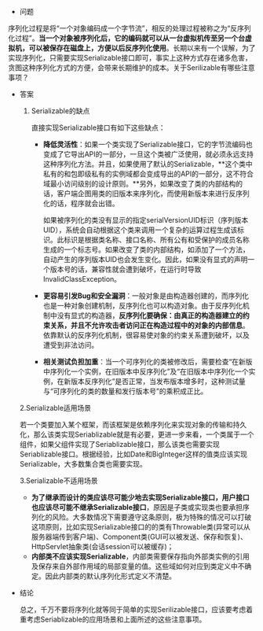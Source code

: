 - 问题

序列化过程是将“一个对象编码成一个字节流”，相反的处理过程被称之为“反序列化过程”。**当一个对象被序列化后，它的编码就可以从一台虚拟机传至另一个台虚拟机，可以被保存在磁盘上，方便以后反序列化使用**。长期以来有一个误解，为了实现序列化，只需要实现Serializable接口即可，事实上这种方式存在诸多危害，贪图这种序列化方式的方便，会带来长期维护的成本。关于Serilizable有哪些注意事项？

- 答案

  1. Serializable的缺点

     直接实现Serializable接口有如下这些缺点：

     - **降低灵活性**：如果一个类实现了Serializable接口，它的字节流编码也变成了它导出API的一部分，一旦这个类被广泛使用，就必须永远支持这种序列化方法。并且，如果使用了默认的Serializable，**这个类中私有的和包即级私有的实例域都会变成导出的API的一部分，这不符合域最小访问级别的设计原则。**另外，如果改变了类的内部结构的话，客户端企图用类的旧版本来序列化，而使用新版本来进行反序列化的话，程序就会出错。

       如果被序列化的类没有显示的指定serialVersionUID标识（序列版本UID），系统会自动根据这个类来调用一个复杂的运算过程生成该标识。此标识是根据类名称、接口名称、所有公有和受保护的成员名称生成的一个标志号。如果改变了类的内部结构，如添加了一个方法，自动产生的序列版本UID也会发生变化。因此，如果没有显式的声明一个版本号的话，兼容性就会遭到破坏，在运行时导致InvalidClassException。

     - **更容易引发Bug和安全漏洞**：一般对象是由构造器创建的，而序列化也是一种对象创建机制，反序列化也可以构造对象。由于反序列化机制中没有显式的构造器，**反序列化要确保：由真正的构造器建立的约束关系，并且不允许攻击者访问正在构造过程中的对象的内部信息**。依靠默认的反序列化机制，很容易使对象的约束关系遭到破坏，以及遭受到非法访问。

     - **相关测试负担加重**：当一个可序列化的类被修改后，需要检查“在新版中序列化一个实例，在旧版本中反序列化”及“在旧版本中序列化一个实例，在新版本反序列化”是否正常，当发布版本增多时，这种测试量与“可序列化的类的数量和发行版本号”的乘积成正比。

  2.Serializable适用场景

  ​	若一个类要加入某个框架，而该框架是依赖序列化来实现对象的传输和持久化，那么该类实现Seriablizable就是有必要，更进一步来看，一个类属于一个组件，如果父组件实现了Seriablizable接口，那么该类也需要实现Seriablizable接口。根据经验，比如Date和BigInteger这样的值类应该实现Serializable，大多数集合类也需要实现。

  3.Serializable不适用场景

  - **为了继承而设计的类应该尽可能少地去实现Serializable接口，用户接口也应该尽可能不继承Serializable接口**，原因是子类或实现类也要承担序列化的风险。大多数情况下需要遵守这条原则，极为特殊的情况可以打破这项原则，比如实现Serializable接口的的类有Throwable类(异常可以从服务器端传到客户端)、Component类(GUI可以被发送、保存和恢复)、HttpServlet抽象类(会话session可以被缓存)；
  - **内部类不应该实现Serializable**，内部类需要保存指向外部类实例的引用及保存来自外部作用域的局部变量的值。这些域如何对应到类定义中不确定。因此内部类的默认序列化形式定义不清楚。

- 结论

  总之，千万不要将序列化就等同于简单的实现Serilizable接口，应该要考虑着重考虑Seriablizable的应用场景和上面所述的这些注意事项。
